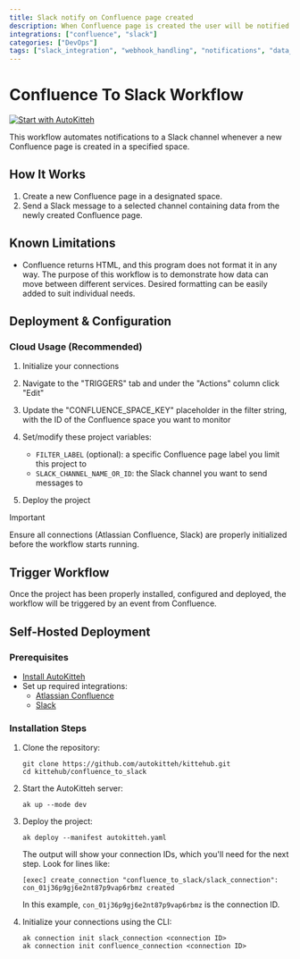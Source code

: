 ```yaml
---
title: Slack notify on Confluence page created
description: When Confluence page is created the user will be notified on Slack
integrations: ["confluence", "slack"]
categories: ["DevOps"]
tags: ["slack_integration", "webhook_handling", "notifications", "data_processing", "event_filtering"]
---
```



# Confluence To Slack Workflow 

[![Start with AutoKitteh](https://autokitteh.com/assets/autokitteh-badge.svg)](https://app.autokitteh.cloud/template?name=confluence_to_slack)

This workflow automates notifications to a Slack channel whenever a new Confluence page is created in a specified space.

## How It Works

1. Create a new Confluence page in a designated space.
2. Send a Slack message to a selected channel containing data from the newly created Confluence page.

## Known Limitations

- Confluence returns HTML, and this program does not format it in any way. The purpose of this workflow is to demonstrate how data can move between different services. Desired formatting can be easily added to suit individual needs.

## Deployment & Configuration

### Cloud Usage (Recommended)

1. Initialize your connections
2. Navigate to the "TRIGGERS" tab and under the "Actions" column click "Edit"
3. Update the "CONFLUENCE_SPACE_KEY" placeholder in the filter string, with the ID of the Confluence space you want to monitor
4. Set/modify these project variables:

   - `FILTER_LABEL` (optional): a specific Confluence page label you limit this project to
   - `SLACK_CHANNEL_NAME_OR_ID`: the Slack channel you want to send messages to

5. Deploy the project

> [!IMPORTANT]
> Ensure all connections (Atlassian Confluence, Slack) are properly initialized before the workflow starts running.

## Trigger Workflow

Once the project has been properly installed, configured and deployed, the workflow will be triggered by an event from Confluence.

## Self-Hosted Deployment

### Prerequisites

- [Install AutoKitteh](https://docs.autokitteh.com/get_started/install)
- Set up required integrations:
  - [Atlassian Confluence](https://docs.autokitteh.com/integrations/atlassian)
  - [Slack](https://docs.autokitteh.com/integrations/slack)

### Installation Steps

1. Clone the repository:
   ```shell
   git clone https://github.com/autokitteh/kittehub.git
   cd kittehub/confluence_to_slack
   ```

2. Start the AutoKitteh server:
   ```shell
   ak up --mode dev
   ```

3. Deploy the project:
   ```shell
   ak deploy --manifest autokitteh.yaml
   ```

   The output will show your connection IDs, which you'll need for the next step. Look for lines like:
   ```shell
   [exec] create_connection "confluence_to_slack/slack_connection": con_01j36p9gj6e2nt87p9vap6rbmz created
   ```
   
   In this example, `con_01j36p9gj6e2nt87p9vap6rbmz` is the connection ID.

4. Initialize your connections using the CLI:
   ```shell
   ak connection init slack_connection <connection ID>
   ak connection init confluence_connection <connection ID>
   ```
